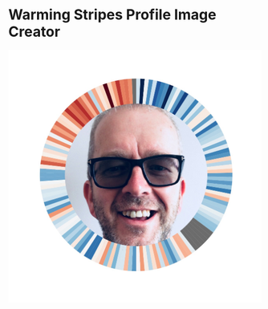 # Warming Stripes Profile Image Creator

![Profile Image](https://github.com/ChrisWoodsSays/warming-stripes/blob/main/output/Business%20Analyst%20(Data).jpg?raw=true)
